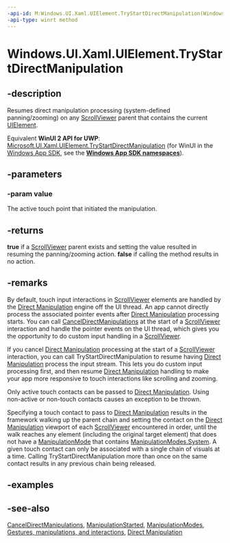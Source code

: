 ```yaml
---
-api-id: M:Windows.UI.Xaml.UIElement.TryStartDirectManipulation(Windows.UI.Xaml.Input.Pointer)
-api-type: winrt method
---
```


<!-- Method syntax
public bool TryStartDirectManipulation(Windows.UI.Xaml.Input.Pointer value)
-->

# Windows.UI.Xaml.UIElement.TryStartDirectManipulation

## -description
Resumes direct manipulation processing (system-defined panning/zooming) on any [ScrollViewer](../windows.ui.xaml.controls/scrollviewer.md) parent that contains the current [UIElement](uielement.md).

Equivalent **WinUI 2 API for UWP**: [Microsoft.UI.Xaml.UIElement.TryStartDirectManipulation](/windows/winui/api/microsoft.ui.xaml.uielement.trystartdirectmanipulation) (for WinUI in the [Windows App SDK](/windows/apps/windows-app-sdk/), see the **[Windows App SDK namespaces](/windows/windows-app-sdk/api/winrt/)**).

## -parameters
### -param value
The active touch point that initiated the manipulation.

## -returns
**true** if a [ScrollViewer](../windows.ui.xaml.controls/scrollviewer.md) parent exists and setting the value resulted in resuming the panning/zooming action. **false** if calling the method results in no action.

## -remarks
By default, touch input interactions in [ScrollViewer](../windows.ui.xaml.controls/scrollviewer.md) elements are handled by the [Direct Manipulation](/previous-versions/windows/desktop/directmanipulation/direct-manipulation-portal) engine off the UI thread. An app cannot directly process the associated pointer events after [Direct Manipulation](/previous-versions/windows/desktop/directmanipulation/direct-manipulation-portal) processing starts. You can call [CancelDirectManipulations](uielement_canceldirectmanipulations_1164631120.md) at the start of a [ScrollViewer](../windows.ui.xaml.controls/scrollviewer.md) interaction and handle the pointer events on the UI thread, which gives you the opportunity to do custom input handling in a [ScrollViewer](../windows.ui.xaml.controls/scrollviewer.md).

If you cancel [Direct Manipulation](/previous-versions/windows/desktop/directmanipulation/direct-manipulation-portal) processing at the start of a [ScrollViewer](../windows.ui.xaml.controls/scrollviewer.md) interaction, you can call TryStartDirectManipulation to resume having [Direct Manipulation](/previous-versions/windows/desktop/directmanipulation/direct-manipulation-portal) process the input stream. This lets you do custom input processing first, and then resume [Direct Manipulation](/previous-versions/windows/desktop/directmanipulation/direct-manipulation-portal) handling to make your app more responsive to touch interactions like scrolling and zooming.

Only active touch contacts can be passed to [Direct Manipulation](/previous-versions/windows/desktop/directmanipulation/direct-manipulation-portal). Using non-active or non-touch contacts causes an exception to be thrown.

Specifying a touch contact to pass to [Direct Manipulation](/previous-versions/windows/desktop/directmanipulation/direct-manipulation-portal) results in the framework walking up the parent chain and setting the contact on the [Direct Manipulation](/previous-versions/windows/desktop/directmanipulation/direct-manipulation-portal) viewport of each [ScrollViewer](../windows.ui.xaml.controls/scrollviewer.md) encountered in order, until the walk reaches any element (including the original target element) that does not have a [ManipulationMode](uielement_manipulationmode.md) that contains [ManipulationModes.System](../windows.ui.xaml.input/manipulationmodes.md). A given touch contact can only be associated with a single chain of visuals at a time. Calling TryStartDirectManipulation more than once on the same contact results in any previous chain being released.

## -examples

## -see-also
[CancelDirectManipulations](uielement_canceldirectmanipulations_1164631120.md), [ManipulationStarted](uielement_manipulationstarted.md), [ManipulationModes](../windows.ui.xaml.input/manipulationmodes.md), [Gestures, manipulations, and interactions](/previous-versions/windows/apps/hh761498(v=win.10)), [Direct Manipulation](/previous-versions/windows/desktop/directmanipulation/direct-manipulation-portal)
